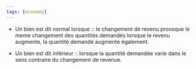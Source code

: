 ```yaml
---
tags: [economy] 
---
```


- Un bien est dit normal lorsque :: le changement de revenu provoque le meme changement des quantités demandés lorsque le revenu augmente, la quantité demandé augmente également.
<!--SR:!2023-02-26,3,230-->

- Un bien est dit inférieur :: lorsque la quantité demandée varie dans le sens contraire du changement de revenue.
<!--SR:!2023-03-10,2,208-->
